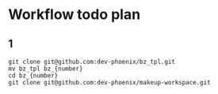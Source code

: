 # Workflow todo plan

## 1
``` bush
git clone git@github.com:dev-phoenix/bz_tpl.git
mv bz_tpl bz_{number}
cd bz_{number}
git clone git@github.com:dev-phoenix/makeup-workspace.git
```